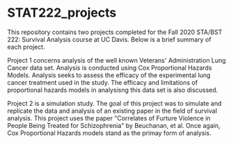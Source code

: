 # STAT222_projects
This repository contains two projects completed for the Fall 2020 STA/BST 222: Survival Analysis course at UC Davis. Below is a brief summary of each project.

Project 1 concerns analysis of the well known Veterans' Administration Lung Cancer data set. Analysis is conducted using Cox Proportional Hazards Models. Analysis seeks to assess the efficacy of the experimental lung cancer treatment used in the study. The efficacy and limitations of proportional hazards models in analysisng this data set is also discussed.

Project 2 is a simulation study. The goal of this project was to simulate and replicate the data and analysis of an existing paper in the field of survival analysis. This project uses the paper "Correlates of Furture Violence in People Being Treated for Schizophrenia" by Beuchanan, et al. Once again, Cox Proportional Hazards models stand as the primay form of analysis. 
